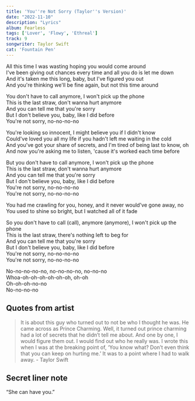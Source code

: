 ```yaml
---
title: 'You''re Not Sorry (Taylor''s Version)'
date: "2022-11-10"
description: "Lyrics"
album: Fearless
tags: ['Lover', 'Flowy', 'Ethreal']
track: 9
songwriter: Taylor Swift
cat: 'Fountain Pen'
---
```

<p className="verse-one">
All this time I was wasting hoping you would come around <br />
I've been giving out chances every time and all you do is let me down <br />
And it's taken me this long, baby, but I've figured you out <br />
And you're thinking we'll be fine again, but not this time around <br />
</p>
<p className="chorus">
You don't have to call anymore, I won't pick up the phone <br />
This is the last straw, don't wanna hurt anymore <br />
And you can tell me that you're sorry <br />
But I don't believe you, baby, like I did before <br />
You're not sorry, no-no-no-no <br />
</p>
<p className="verse-two">
You're looking so innocent, I might believe you if I didn't know <br />
Could've loved you all my life if you hadn't left me waiting in the cold <br />
And you've got your share of secrets, and I'm tired of being last to know, oh <br />
And now you're asking me to listen, 'cause it's worked each time before <br />
</p>
<p className="chorus">
But you don't have to call anymore, I won't pick up the phone <br />
This is the last straw, don't wanna hurt anymore <br />
And you can tell me that you're sorry <br />
But I don't believe you, baby, like I did before <br />
You're not sorry, no-no-no-no <br />
You're not sorry, no-no-no-no <br />
</p>
<p className="bridge">
You had me crawling for you, honey, and it never would've gone away, no <br />
You used to shine so bright, but I watched all of it fade <br />
</p>
<p className="chorus">
So you don't have to call (call), anymore (anymore), I won't pick up the phone <br />
This is the last straw, there's nothing left to beg for <br />
And you can tell me that you're sorry <br />
But I don't believe you, baby, like I did before <br />
You're not sorry, no-no-no-no <br />
You're not sorry, no-no-no-no <br />
</p>
<p className="outro">
No-no-no-no-no, no-no-no-no, no-no-no <br />
Whoa-oh-oh-oh-oh-oh-oh, oh-oh <br />
Oh-oh-oh-no-no <br />
No-no-no-no <br />
</p>



## Quotes from artist
<blockquote>
It is about this guy who turned out to not be who I thought he was. He came across as Prince Charming. Well, it turned out prince charming had a lot of secrets that he didn’t tell me about. And one by one, I would figure them out. I would find out who he really was. I wrote this when I was at the breaking point of, ‘You know what? Don’t even think that you can keep on hurting me.’ It was to a point where I had to walk away. - Taylor Swift
</blockquote>

## Secret liner note
“She can have you.”